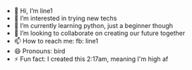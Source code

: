 - 👋 Hi, I’m line1
- 👀 I’m interested in trying new techs
- 🌱 I’m currently learning python, just a beginner though 
- 💞️ I’m looking to collaborate on creating our future together 
- 📫 How to reach me: fb: line1
- 😄 Pronouns: bird
- ⚡ Fun fact: I created this 2:17am, meaning I'm high af 

<!---
MantokKa/MantokKa is a ✨ special ✨ repository because its `README.md` (this file) appears on your GitHub profile.
You can click the Preview link to take a look at your changes.
--->
